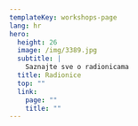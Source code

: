 ```yaml
---
templateKey: workshops-page
lang: hr
hero:
  height: 26
  image: /img/3389.jpg
  subtitle: |
    Saznajte sve o radionicama
  title: Radionice
  top: ""
  link:
    page: ""
    title: ""
---
```

